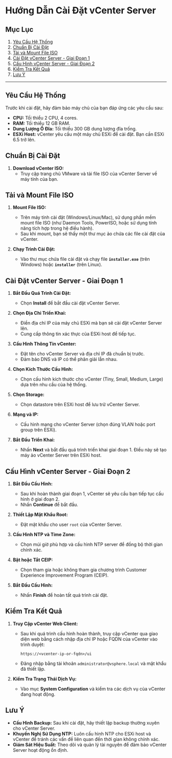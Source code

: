 # Hướng Dẫn Cài Đặt vCenter Server

## Mục Lục
1. [Yêu Cầu Hệ Thống](#yêu-cầu-hệ-thống)
2. [Chuẩn Bị Cài Đặt](#chuẩn-bị-cài-đặt)
3. [Tải và Mount File ISO](#tải-và-mount-file-iso)
4. [Cài Đặt vCenter Server - Giai Đoạn 1](#cài-đặt-vcenter-server---giai-đoạn-1)
5. [Cấu Hình vCenter Server - Giai Đoạn 2](#cấu-hình-vcenter-server---giai-đoạn-2)
6. [Kiểm Tra Kết Quả](#kiểm-tra-kết-quả)
7. [Lưu Ý](#lưu-ý)

---

## Yêu Cầu Hệ Thống

Trước khi cài đặt, hãy đảm bảo máy chủ của bạn đáp ứng các yêu cầu sau:
- **CPU:** Tối thiểu 2 CPU, 4 cores.
- **RAM:** Tối thiểu 12 GB RAM.
- **Dung Lượng Ổ Đĩa:** Tối thiểu 300 GB dung lượng đĩa trống.
- **ESXi Host:** vCenter yêu cầu một máy chủ ESXi để cài đặt. Bạn cần ESXi 6.5 trở lên.

## Chuẩn Bị Cài Đặt

1. **Download vCenter ISO:**
   - Truy cập trang chủ VMware và tải file ISO của vCenter Server về máy tính của bạn.

## Tải và Mount File ISO

1. **Mount File ISO:**
   - Trên máy tính cài đặt (Windows/Linux/Mac), sử dụng phần mềm mount file ISO (như Daemon Tools, PowerISO, hoặc sử dụng tính năng tích hợp trong hệ điều hành).
   - Sau khi mount, bạn sẽ thấy một thư mục ảo chứa các file cài đặt của vCenter.

2. **Chạy Trình Cài Đặt:**
   - Vào thư mục chứa file cài đặt và chạy file **`installer.exe`** (trên Windows) hoặc **`installer`** (trên Linux).

## Cài Đặt vCenter Server - Giai Đoạn 1

1. **Bắt Đầu Quá Trình Cài Đặt:**
   - Chọn **Install** để bắt đầu cài đặt vCenter Server.

2. **Chọn Địa Chỉ Triển Khai:**
   - Điền địa chỉ IP của máy chủ ESXi mà bạn sẽ cài đặt vCenter Server lên.
   - Cung cấp thông tin xác thực của ESXi host để tiếp tục.

3. **Cấu Hình Thông Tin vCenter:**
   - Đặt tên cho vCenter Server và địa chỉ IP đã chuẩn bị trước.
   - Đảm bảo DNS và IP có thể phân giải lẫn nhau.

4. **Chọn Kích Thước Cấu Hình:**
   - Chọn cấu hình kích thước cho vCenter (Tiny, Small, Medium, Large) dựa trên nhu cầu của hệ thống.
   
5. **Chọn Storage:**
   - Chọn datastore trên ESXi host để lưu trữ vCenter Server.

6. **Mạng và IP:**
   - Cấu hình mạng cho vCenter Server (chọn đúng VLAN hoặc port group trên ESXi).

7. **Bắt Đầu Triển Khai:**
   - Nhấn **Next** và bắt đầu quá trình triển khai giai đoạn 1. Điều này sẽ tạo máy ảo vCenter Server trên ESXi host.

## Cấu Hình vCenter Server - Giai Đoạn 2

1. **Bắt Đầu Cấu Hình:**
   - Sau khi hoàn thành giai đoạn 1, vCenter sẽ yêu cầu bạn tiếp tục cấu hình ở giai đoạn 2.
   - Nhấn **Continue** để bắt đầu.

2. **Thiết Lập Mật Khẩu Root:**
   - Đặt mật khẩu cho user `root` của vCenter Server.

3. **Cấu Hình NTP và Time Zone:**
   - Chọn múi giờ phù hợp và cấu hình NTP server để đồng bộ thời gian chính xác.

4. **Bật hoặc Tắt CEIP:**
   - Chọn tham gia hoặc không tham gia chương trình Customer Experience Improvement Program (CEIP).

5. **Bắt Đầu Cấu Hình:**
   - Nhấn **Finish** để hoàn tất quá trình cài đặt.

## Kiểm Tra Kết Quả

1. **Truy Cập vCenter Web Client:**
   - Sau khi quá trình cấu hình hoàn thành, truy cập vCenter qua giao diện web bằng cách nhập địa chỉ IP hoặc FQDN của vCenter vào trình duyệt:
     ```
     https://<vcenter-ip-or-fqdn>/ui
     ```
   - Đăng nhập bằng tài khoản `administrator@vsphere.local` và mật khẩu đã thiết lập.

2. **Kiểm Tra Trạng Thái Dịch Vụ:**
   - Vào mục **System Configuration** và kiểm tra các dịch vụ của vCenter đang hoạt động.

## Lưu Ý

- **Cấu Hình Backup:** Sau khi cài đặt, hãy thiết lập backup thường xuyên cho vCenter Server.
- **Khuyến Nghị Sử Dụng NTP:** Luôn cấu hình NTP cho ESXi host và vCenter để tránh các vấn đề liên quan đến thời gian không chính xác.
- **Giám Sát Hiệu Suất:** Theo dõi và quản lý tài nguyên để đảm bảo vCenter Server hoạt động ổn định.
